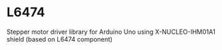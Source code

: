 # L6474
Stepper motor driver library for Arduino Uno using X-NUCLEO-IHM01A1 shield (based on L6474 component)
